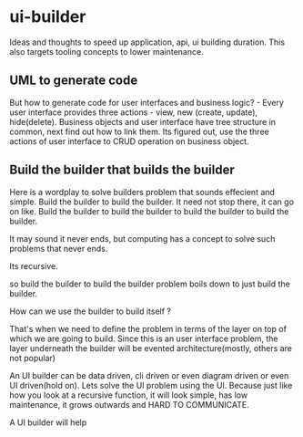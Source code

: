# ui-builder
Ideas and thoughts to speed up application, api, ui building duration. This also targets tooling concepts to lower maintenance.

## UML to generate code
But how to generate code for user interfaces and business logic? - Every user interface provides three actions - view, new (create, update), hide(delete). Business objects and user interface have tree structure in common, next find out how to link them. Its figured out, use the three actions of user interface to CRUD operation on business object.


## Build the builder that builds the builder
Here is a wordplay to solve builders problem that sounds effecient and simple. Build the builder to build the builder. It need not stop there, it can go on like. Build the builder to build the builder to build the builder to build the builder.

It may sound it never ends, but computing has a concept to solve such problems that never ends. 

Its recursive.

so build the builder to build the builder problem boils down to just build the builder.

How can we use the builder to build itself ?

That's when we need to define the problem in terms of the layer on top of which we are going to build. Since this is an user interface problem, the layer underneath the builder will be evented architecture(mostly, others are not popular)

An UI builder can be data driven, cli driven or even diagram driven or even UI driven(hold on). Lets solve the UI problem using the UI. Because just like how you look at a recursive function, it will look simple, has low maintenance, it grows outwards and HARD TO COMMUNICATE.

A UI builder will help